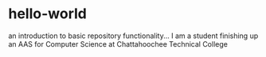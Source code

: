 # hello-world
an introduction to basic repository functionality...
I am a student finishing up an AAS for Computer Science at Chattahoochee Technical College
